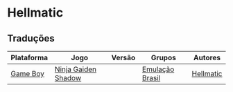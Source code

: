 # Hellmatic

## Traduções

| Plataforma | Jogo | Versão | Grupos | Autores |
| ----------- | ----------- | ----------- | ----------- | ----------- |
| [Game Boy](../../traducoes/game-boy/) | [Ninja Gaiden Shadow](../../traducoes/game-boy/ninja-gaiden-shadow_hellmatic/) |  | [Emulação Brasil](../../grupos/emulacao-brasil/) | [Hellmatic](../../autores/hellmatic/) |